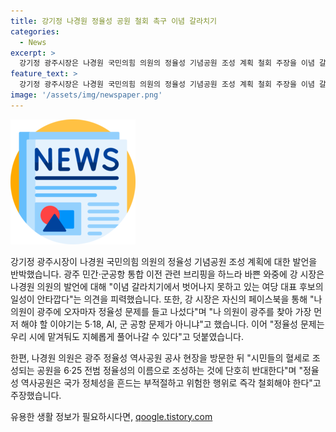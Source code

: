 ```yaml
---
title: 강기정 나경원 정율성 공원 철회 촉구 이념 갈라치기
categories:
  - News
excerpt: >
  강기정 광주시장은 나경원 국민의힘 의원의 정율성 기념공원 조성 계획 철회 주장을 이념 갈라치기에서 벗어나지 못하고 있는 여당 대표 후보의 일성이 안타깝다며 반박했다. 강 시장은 나 의원의 주장에 대해 나 의원이 광주를 찾아 가장 먼저 해야 할 이야기는 5·18, AI, 군 공항 문제가 아니냐고 지적하며 정율성 문제는 우리 시에 맡겨둬도 지혜롭게 풀어나갈 수 있다고 주장했다. 나 의원은 시민들의 혈세로 조성되는 공원을 6·25 전범 정율성의 이름으로 조성하는 것에 단호히 반대한다고 주장했다.
feature_text: >
  강기정 광주시장은 나경원 국민의힘 의원의 정율성 기념공원 조성 계획 철회 주장을 이념 갈라치기에서 벗어나지 못하고 있는 여당 대표 후보의 일성이 안타깝다며 반박했다. 강 시장은 나 의원의 주장에 대해 나 의원이 광주를 찾아 가장 먼저 해야 할 이야기는 5·18, AI, 군 공항 문제가 아니냐고 지적하며 정율성 문제는 우리 시에 맡겨둬도 지혜롭게 풀어나갈 수 있다고 주장했다. 나 의원은 시민들의 혈세로 조성되는 공원을 6·25 전범 정율성의 이름으로 조성하는 것에 단호히 반대한다고 주장했다.
image: '/assets/img/newspaper.png'
---
```


<p><img src="/assets/img/newspaper.png" alt="kimp 속보" /></p>

<p>강기정 광주시장이 나경원 국민의힘 의원의 정율성 기념공원 조성 계획에 대한 발언을 반박했습니다. 광주 민간·군공항 통합 이전 관련 브리핑을 하느라 바쁜 와중에 강 시장은 나경원 의원의 발언에 대해 "이념 갈라치기에서 벗어나지 못하고 있는 여당 대표 후보의 일성이 안타깝다"는 의견을 피력했습니다. 또한, 강 시장은 자신의 페이스북을 통해 "나 의원이 광주에 오자마자 정율성 문제를 들고 나섰다"며 "나 의원이 광주를 찾아 가장 먼저 해야 할 이야기는 5·18, AI, 군 공항 문제가 아니냐"고 했습니다. 이어 "정율성 문제는 우리 시에 맡겨둬도 지혜롭게 풀어나갈 수 있다"고 덧붙였습니다.</p>

<p>한편, 나경원 의원은 광주 정율성 역사공원 공사 현장을 방문한 뒤 "시민들의 혈세로 조성되는 공원을 6·25 전범 정율성의 이름으로 조성하는 것에 단호히 반대한다"며 "정율성 역사공원은 국가 정체성을 흔드는 부적절하고 위험한 행위로 즉각 철회해야 한다"고 주장했습니다.</p>
유용한 생활 정보가 필요하시다면, <a href="https://qoogle.tistory.com" rel="dofollow">qoogle.tistory.com</a>


